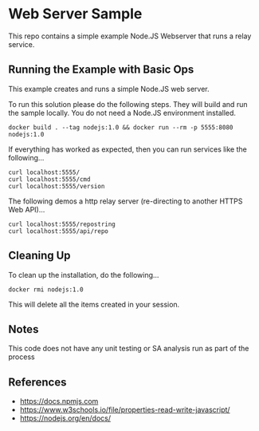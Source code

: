 Web Server Sample
==================

This repo contains a simple example Node.JS Webserver that runs a relay service.

Running the Example with Basic Ops
----------------------------------
This example creates and runs a simple Node.JS web server.

To run this solution please do the following steps. They will build and run the sample locally. You do not need a Node.JS environment installed.

    docker build . --tag nodejs:1.0 && docker run --rm -p 5555:8080 nodejs:1.0

If everything has worked as expected, then you can run services like the following...

    curl localhost:5555/
    curl localhost:5555/cmd
    curl localhost:5555/version
    
The following demos a http relay server (re-directing to another HTTPS Web API)...

    curl localhost:5555/repostring
    curl localhost:5555/api/repo
    
Cleaning Up
-----------
To clean up the installation, do the following...

    docker rmi nodejs:1.0
        
This will delete all the items created in your session.

Notes
-----
This code does not have any unit testing or SA analysis run as part of the process

References
----------
- https://docs.npmjs.com
- https://www.w3schools.io/file/properties-read-write-javascript/
- https://nodejs.org/en/docs/



